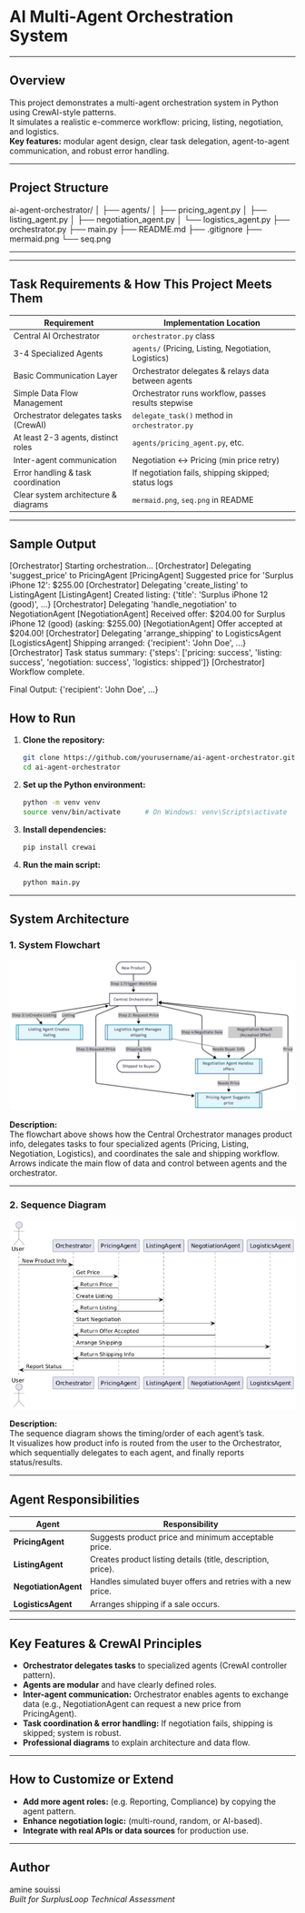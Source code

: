# AI Multi-Agent Orchestration System

---

## **Overview**

This project demonstrates a multi-agent orchestration system in Python using CrewAI-style patterns.  
It simulates a realistic e-commerce workflow: pricing, listing, negotiation, and logistics.  
**Key features:** modular agent design, clear task delegation, agent-to-agent communication, and robust error handling.

---

## **Project Structure**


ai-agent-orchestrator/
│
├── agents/
│ ├── pricing_agent.py
│ ├── listing_agent.py
│ ├── negotiation_agent.py
│ └── logistics_agent.py
├── orchestrator.py
├── main.py
├── README.md
├── .gitignore
├── mermaid.png
└── seq.png




---





---

## Task Requirements & How This Project Meets Them

| Requirement                           | Implementation Location   |
|----------------------------------------|--------------------------|
| Central AI Orchestrator                | `orchestrator.py` class  |
| 3-4 Specialized Agents                 | `agents/` (Pricing, Listing, Negotiation, Logistics) |
| Basic Communication Layer              | Orchestrator delegates & relays data between agents |
| Simple Data Flow Management            | Orchestrator runs workflow, passes results stepwise |
| Orchestrator delegates tasks (CrewAI)  | `delegate_task()` method in `orchestrator.py` |
| At least 2-3 agents, distinct roles    | `agents/pricing_agent.py`, etc.  |
| Inter-agent communication              | Negotiation ↔️ Pricing (min price retry)         |
| Error handling & task coordination     | If negotiation fails, shipping skipped; status logs |
| Clear system architecture & diagrams   | `mermaid.png`, `seq.png` in README               |

---

## Sample Output

[Orchestrator] Starting orchestration...
[Orchestrator] Delegating 'suggest_price' to PricingAgent
[PricingAgent] Suggested price for 'Surplus iPhone 12': $255.00
[Orchestrator] Delegating 'create_listing' to ListingAgent
[ListingAgent] Created listing: {'title': 'Surplus iPhone 12 (good)', ...}
[Orchestrator] Delegating 'handle_negotiation' to NegotiationAgent
[NegotiationAgent] Received offer: $204.00 for Surplus iPhone 12 (good) (asking: $255.00)
[NegotiationAgent] Offer accepted at $204.00!
[Orchestrator] Delegating 'arrange_shipping' to LogisticsAgent
[LogisticsAgent] Shipping arranged: {'recipient': 'John Doe', ...}
[Orchestrator] Task status summary: {'steps': ['pricing: success', 'listing: success', 'negotiation: success', 'logistics: shipped']}
[Orchestrator] Workflow complete.

Final Output: {'recipient': 'John Doe', ...}


## **How to Run**

1. **Clone the repository:**
    ```bash
    git clone https://github.com/yourusername/ai-agent-orchestrator.git
    cd ai-agent-orchestrator
    ```

2. **Set up the Python environment:**
    ```bash
    python -m venv venv
    source venv/bin/activate      # On Windows: venv\Scripts\activate
    ```

3. **Install dependencies:**
    ```bash
    pip install crewai
    ```

4. **Run the main script:**
    ```bash
    python main.py
    ```

---

## **System Architecture**

### 1. System Flowchart

![System Flowchart](./mermaid.png)

**Description:**  
The flowchart above shows how the Central Orchestrator manages product info, delegates tasks to four specialized agents (Pricing, Listing, Negotiation, Logistics), and coordinates the sale and shipping workflow. Arrows indicate the main flow of data and control between agents and the orchestrator.

---

### 2. Sequence Diagram

![Sequence Diagram](./seq.png)

**Description:**  
The sequence diagram shows the timing/order of each agent’s task.  
It visualizes how product info is routed from the user to the Orchestrator, which sequentially delegates to each agent, and finally reports status/results.

---

## **Agent Responsibilities**

| Agent               | Responsibility                                                  |
|---------------------|----------------------------------------------------------------|
| **PricingAgent**        | Suggests product price and minimum acceptable price.             |
| **ListingAgent**        | Creates product listing details (title, description, price).     |
| **NegotiationAgent**    | Handles simulated buyer offers and retries with a new price.     |
| **LogisticsAgent**      | Arranges shipping if a sale occurs.                             |

---

## **Key Features & CrewAI Principles**

- **Orchestrator delegates tasks** to specialized agents (CrewAI controller pattern).
- **Agents are modular** and have clearly defined roles.
- **Inter-agent communication:** Orchestrator enables agents to exchange data (e.g., NegotiationAgent can request a new price from PricingAgent).
- **Task coordination & error handling:** If negotiation fails, shipping is skipped; system is robust.
- **Professional diagrams** to explain architecture and data flow.

---

## **How to Customize or Extend**

- **Add more agent roles:** (e.g. Reporting, Compliance) by copying the agent pattern.
- **Enhance negotiation logic:** (multi-round, random, or AI-based).
- **Integrate with real APIs or data sources** for production use.

---

## **Author**

amine souissi  
*Built for SurplusLoop Technical Assessment*
